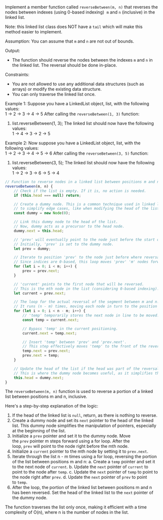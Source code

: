 Implement a member function called `reverseBetween(m, n)` that reverses the nodes between indexes (using 0-based indexing)  `m` and `n` (inclusive) in the linked list.  
  
Note: this linked list class does NOT have a `tail` which will make this method easier to implement.  
  
Assumption: You can assume that `m` and `n` are not out of bounds.

Output:
- The function should reverse the nodes between the indexes `m` and `n` in the linked list. The reversal should be done in-place.

Constraints:
- You are not allowed to use any additional data structures (such as arrays) or modify the existing data structure.
- You can only traverse the linked list once.


Example 1:
Suppose you have a LinkedList object, list, with the following values:  
1 -> 2 -> 3 -> 4 -> 5
After calling the `reverseBetween(1, 3)` function:
1. list.reverseBetween(1, 3);
The linked list should now have the following values:  
1 -> 4 -> 3 -> 2 -> 5


Example 2:
Now suppose you have a LinkedList object, list, with the following values:  
1 -> 2 -> 3 -> 4 -> 5 -> 6
After calling the `reverseBetween(3, 5)` function:
1. list.reverseBetween(3, 5);
The linked list should now have the following values:  
1 -> 2 -> 3 -> 6 -> 5 -> 4

```js
// Function to reverse nodes in a linked list between positions m and n (0-based index)
reverseBetween(m, n) {
    // Check if the list is empty. If it is, no action is needed.
    if (this.head === null) return;

    // Create a dummy node. This is a common technique used in linked list problems
    // to simplify edge cases, like when modifying the head of the list.
    const dummy = new Node(0);

    // Link this dummy node to the head of the list.
    // Now, dummy acts as a precursor to the head node.
    dummy.next = this.head;

    // 'prev' will eventually point to the node just before the start of the reversal.
    // Initially, 'prev' is set to the dummy node.
    let prev = dummy;

    // Iterate to position 'prev' to the node just before where reversal begins.
    // Since indices are 0-based, this loop moves 'prev' 'm' nodes forward.
    for (let i = 0; i < m; i++) {
        prev = prev.next;
    }

    // 'current' points to the first node that will be reversed.
    // This is the mth node in the list (considering 0-based indexing).
    let current = prev.next;

    // The loop for the actual reversal of the segment between m and n.
    // It runs (n - m) times, moving each node in turn to the position after 'prev'.
    for (let i = 0; i < n - m; i++) {
        // 'temp' temporarily stores the next node in line to be moved.
        const temp = current.next;

        // Bypass 'temp' in the current positioning.
        current.next = temp.next;

        // Insert 'temp' between 'prev' and 'prev.next'.
        // This step effectively moves 'temp' to the front of the reversal segment.
        temp.next = prev.next;
        prev.next = temp;
    }

    // Update the head of the list if the head was part of the reversal.
    // This is where the dummy node becomes useful, as it simplifies this operation.
    this.head = dummy.next;
}
```

The `reverseBetween(m, n)` function is used to reverse a portion of a linked list between positions m and n, inclusive.  

Here's a step-by-step explanation of the logic:
1. If the head of the linked list is `null`, return, as there is nothing to reverse.    
2. Create a dummy node and set its `next` pointer to the head of the linked list. This dummy node simplifies the manipulation of pointers, especially at the beginning of the list.
3. Initialize a `prev` pointer and set it to the dummy node. Move the `prev` pointer m steps forward using a for loop. After the loop, `prev` will point to the node right before the mth node. 
4. Initialize a `current` pointer to the mth node by setting it to `prev.next`.
5. Iterate through the list n - m times using a for loop, reversing the portion of the list between positions m and n: a. Create a `temp` pointer and set it to the next node of `current`. b. Update the `next` pointer of `current` to point to the node after `temp`. c. Update the `next` pointer of `temp` to point to the node right after `prev`. d. Update the `next` pointer of `prev` to point to `temp`.
6. After the loop, the portion of the linked list between positions m and n has been reversed. Set the head of the linked list to the `next` pointer of the dummy node.

The function traverses the list only once, making it efficient with a time complexity of O(n), where n is the number of nodes in the list.